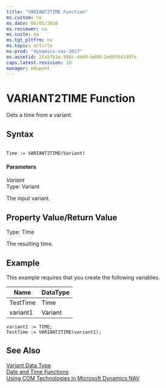 ```yaml
---
title: "VARIANT2TIME Function"
ms.custom: na
ms.date: 06/05/2016
ms.reviewer: na
ms.suite: na
ms.tgt_pltfrm: na
ms.topic: article
ms-prod: "dynamics-nav-2017"
ms.assetid: 2fa5fb1e-998c-4469-bd90-2ed0f64190fe
caps.latest.revision: 10
manager: edupont
---
```

# VARIANT2TIME Function
Gets a time from a variant.  
  
## Syntax  
  
```  
  
Time := VARIANT2TIME(Variant)  
```  
  
#### Parameters  
 *Variant*  
 Type: Variant  
  
 The input variant.  
  
## Property Value\/Return Value  
 Type: Time  
  
 The resulting time.  
  
## Example  
 This example requires that you create the following variables.  
  
|Name|DataType|  
|----------|--------------|  
|TestTime|Time|  
|variant1|Variant|  
  
```  
variant1 := TIME;  
TestTime := VARIANT2TIME(variant1);  
```  
  
## See Also  
 [Variant Data Type](Variant-Data-Type.md)   
 [Date and Time Functions](Date-and-Time-Functions.md)   
 [Using COM Technologies in Microsoft Dynamics NAV](Using-COM-Technologies-in-Microsoft-Dynamics-NAV.md)
